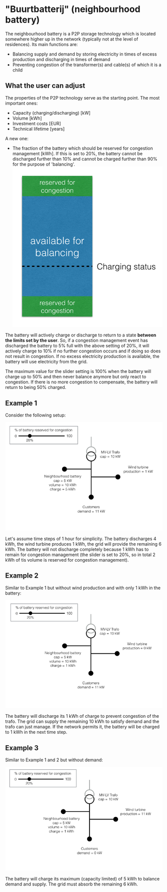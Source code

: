 # "Buurtbatterij" (neighbourhood battery)

The neighbourhood battery is a P2P storage technology which is located somewhere higher up in the network (typically not at the level of residences). Its main functions are:

* Balancing supply and demand by storing electricity in times of excess production and discharging in times of demand
* Preventing congestion of the transformer(s) and cable(s) of which it is a child

## What the user can adjust

The properties of the P2P technology serve as the starting point. The most important ones:

* Capacity (charging/discharging) [kW]
* Volume [kWh]
* Investment costs [EUR]
* Technical lifetime [years]

A new one:

* The fraction of the battery which should be reserved for congestion management [kWh]. If this is set to 20%, the battery cannot be discharged further than 10% and cannot be charged further than 90% for the purpose of 'balancing'. 
![](./buurtbatterij_design.png)

The battery will actively charge or discharge to return to a state **between the limits set by the user**. So, if a congestion management event has discharged the battery to 5% full with the above setting of 20%, it will actively charge to 10% if no further congestion occurs and if doing so does not result in congestion. If no excess electricity production is available, the battery will use electricity from the grid.

The maximum value for the slider setting is 100% when the battery will charge up to 50% and then never balance anymore but only react to congestion. If there is no more congestion to compensate, the battery will return to being 50% charged.

## Example 1

Consider the following setup:

![](./buurtbatterij_example_1.png)

Let's assume time steps of 1 hour for simplicity.
The battery discharges 4 kWh, the wind turbine produces 1 kWh, the grid will provide the remaining 6 kWh. The battery will not discharge completely because 1 kWh has to remain for congestion management (the slider is set to 20%, so in total 2 kWh of tis volume is reserved for congestion management).

## Example 2
Similar to Example 1 but without wind production and with only 1 kWh in the battery:

![](./buurtbatterij_example_2.png)

The battery will discharge its 1 kWh of charge to prevent congestion of the trafo. The grid can supply the remaining 10 kWh to satisfy demand and the trafo can just manage. If the network permits it, the battery will be charged to 1 kWh in the next time step.


## Example 3
Similar to Example 1 and 2 but without demand:

![](./buurtbatterij_example_3.png)

The battery will charge its maximum (capacity limited) of 5 kWh to balance demand and supply. The grid must absorb the remaining 6 kWh.




